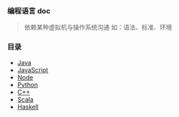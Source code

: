### 编程语言 doc
> 依赖某种虚拟机与操作系统沟通
> 如：语法、标准、环境

### 目录
- [Java](Java/README.md)
- [JavaScript](JavaScript/README.md)
- [Node](Node/README.md)
- [Python](Python/README.md)
- [C++](C++/README.md)
- [Scala](Scala/README.md)
- [Haskell](Haskell/README.md)